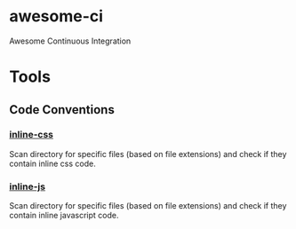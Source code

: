 # awesome-ci
Awesome Continuous Integration



# Tools

## Code Conventions

### [inline-css](bin/inline-css)

Scan directory for specific files (based on file extensions) and check if they contain inline css code.


### [inline-js](bin/inline-js)

Scan directory for specific files (based on file extensions) and check if they contain inline javascript code.
